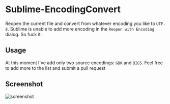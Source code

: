 # Sublime-EncodingConvert

Reopen the current file and convert from whatever encoding you like to `UTF-8`. Sublime is unable to add more encoding in the `Reopen with Encoding` dialog. So fuck it.

## Usage

At this moment I've add only two source encodings: `GBK` and `BIG5`. Feel free to add more to the list and submit a pull request

## Screenshot

![screenshot]()